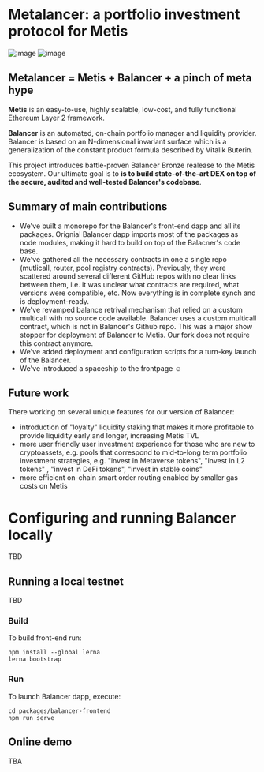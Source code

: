 #  Metalancer: a portfolio investment protocol for Metis
![image](https://user-images.githubusercontent.com/80399594/146687997-1eac15dd-ad7d-4a90-9038-4c2ace249697.png)
![image](https://user-images.githubusercontent.com/80399594/147783504-f4d4366e-8f24-41d5-9f42-5f5b5947d97c.png)

## Metalancer = Metis + Balancer + a pinch of meta hype

**Metis** is an easy-to-use, highly scalable, low-cost, and fully functional Ethereum Layer 2 framework.

**Balancer** is an automated, on-chain portfolio manager and liquidity provider. Balancer is based on an N-dimensional invariant surface which is a generalization of the constant product formula described by Vitalik Buterin.

This project introduces battle-proven Balancer Bronze realease to the Metis ecosystem. Our ultimate goal is to **is to build state-of-the-art DEX on top of the secure, audited and well-tested Balancer's codebase**. 

## Summary of main contributions

* We've built a monorepo for the Balancer's front-end dapp and all its packages. Orignial Balancer dapp imports most of the packages as node modules, making it hard to build on top of the Balacner's code base. 
* We've gathered all the necessary contracts in one a single repo (mutlicall, router, pool registry contracts). Previously, they were scattered around several different GitHub repos with no clear links between them, i.e. it was unclear what contracts are required, what versions were compatible, etc. Now everything is in complete synch and is deployment-ready.
* We've revamped balance retrival mechanism that relied on a custom multicall with no source code available. Balancer uses a custom multicall contract, which is not in Balancer's Github repo. This was a major show stopper for deployment of Balancer to Metis. Our fork does not require this contract anymore.
* We've added deployment and configuration scripts for a turn-key launch of the Balancer.
* We've introduced a spaceship to the frontpage ☺️

## Future work

There working on several unique features for our version of Balancer: 

- introduction of "loyalty" liquidity staking that makes it more profitable to provide liquidity early and longer, increasing Metis TVL
- more user friendly user investment experience for those who are new to cryptoassets, e.g. pools that correspond to mid-to-long term portfolio investment strategies, e.g. "invest in Metaverse tokens", "invest in L2 tokens" , "invest in DeFi tokens", "invest in stable coins"
- more efficient on-chain smart order routing enabled by smaller gas costs on Metis

# Configuring and running Balancer locally

TBD

## Running a local testnet

TBD

### Build 

To build front-end run:

```
npm install --global lerna
lerna bootstrap
```

### Run

To launch Balancer dapp, execute:

```
cd packages/balancer-frontend
npm run serve
```
## Online demo

TBA

